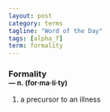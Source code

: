 ```yaml
---
layout: post
category: terms
tagline: "Word of the Day"
tags: [alpha_f]
term: formality
---
```


<h3>Formality<br/> <small>&mdash; n. (for<span>&middot;</span>ma<span>&middot;</span>li<span>&middot;</span>ty)</small></h3>
<p><ol><li>a precursor to an illness</li>
</ol></p>
